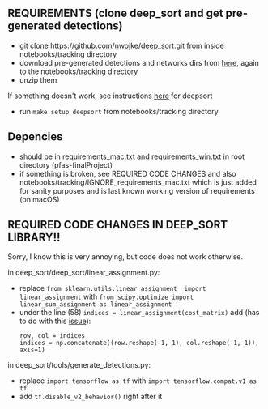 
## REQUIREMENTS (clone deep_sort and get pre-generated detections)
* git clone https://github.com/nwojke/deep_sort.git from inside notebooks/tracking directory
* download pre-generated detections and networks dirs from [here](https://drive.google.com/drive/folders/18fKzfqnqhqW3s9zwsCbnVJ5XF2JFeqMp), again to the notebooks/tracking directory
* unzip them

If something doesn't work, see instructions [here](https://github.com/nwojke/deep_sort) for deepsort

* run `make setup deepsort` from notebooks/tracking directory

## Depencies
* should be in requirements_mac.txt and requirements_win.txt in root directory (pfas-finalProject)
* if something is broken, see REQUIRED CODE CHANGES and also notebooks/tracking/IGNORE_requirements_mac.txt which is just added for sanity purposes
and is last known working version of requirements (on macOS)

## REQUIRED CODE CHANGES IN DEEP_SORT LIBRARY!!
Sorry, I know this is very annoying, but code does not work otherwise.

in deep_sort/deep_sort/linear_assignment.py:
* replace `from sklearn.utils.linear_assignment_ import linear_assignment` 
with `from scipy.optimize import linear_sum_assignment as linear_assignment`
* under the line (58) `indices = linear_assignment(cost_matrix)` add (has to do with this [issue](https://github.com/yehengchen/Object-Detection-and-Tracking/issues/92)):
    ```
    row, col = indices
    indices = np.concatenate((row.reshape(-1, 1), col.reshape(-1, 1)), axis=1)
    ```

in deep_sort/tools/generate_detections.py:
* replace `import tensorflow as tf` with `import tensorflow.compat.v1 as tf`
* add `tf.disable_v2_behavior()` right after it
